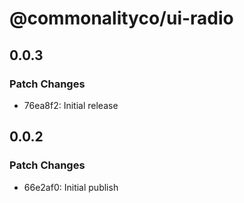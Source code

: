 # @commonalityco/ui-radio

## 0.0.3

### Patch Changes

- 76ea8f2: Initial release

## 0.0.2

### Patch Changes

- 66e2af0: Initial publish
